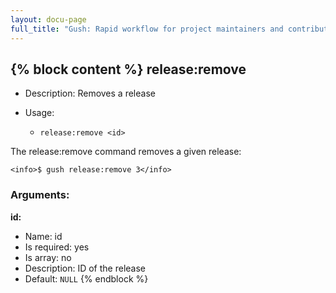 ```yaml
---
layout: docu-page
full_title: "Gush: Rapid workflow for project maintainers and contributors"
---
```

{% block content %}
release:remove
--------------

* Description: Removes a release
* Usage:

  * `release:remove <id>`

The <info>release:remove</info> command removes a given release:

    <info>$ gush release:remove 3</info>


### Arguments:

**id:**

* Name: id
* Is required: yes
* Is array: no
* Description: ID of the release
* Default: `NULL`
{% endblock %}